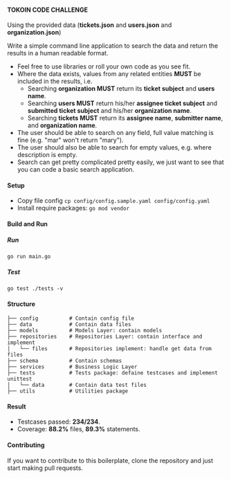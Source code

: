 #### TOKOIN CODE CHALLENGE
Using the provided data (**tickets.json** and **users.json** and **organization.json**)

Write a simple command line application to search the data and return the results
in a human readable format.

* Feel free to use libraries or roll your own code as you see fit.
* Where the data exists, values from any related entities **MUST** be included in
the results, i.e.
    * Searching **organization MUST** return its **ticket subject** and **users name**.
    * Searching **users MUST** return his/her **assignee ticket subject** and **submitted ticket subject** and his/her **organization name**.
    * Searching **tickets MUST** return its **assignee name**, **submitter name**, and **organization name**.
* The user should be able to search on any field, full value matching is fine
(e.g. "mar" won't return "mary").
* The user should also be able to search for empty values, e.g. where
description is empty.
* Search can get pretty complicated pretty easily, we just want to see that you
can code a basic search application.

#### Setup
* Copy file config `cp config/config.sample.yaml config/config.yaml`
* Install require packages: `go mod vendor`

#### Build and Run
##### Run
```shell script
go run main.go
```
##### Test
```shell script
go test ./tests -v
```

#### Structure
```shell script
├── config          # Contain config file
├── data            # Contain data files
├── models          # Models Layer: contain models
├── repositories    # Repositories Layer: contain interface and implement
│   └── files       # Repositories implement: handle get data from files
├── schema          # Contain schemas
├── services        # Business Logic Layer  
├── tests           # Tests package: defaine testcases and implement unittest
│   └── data        # Contain data test files
├── utils           # Utilities package
```

#### Result
* Testcases passed: **234/234**.
* Coverage: **88.2%** files, **89.3%** statements.

#### Contributing
If you want to contribute to this boilerplate, clone the repository and just start making pull requests.